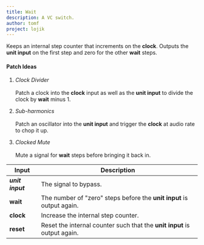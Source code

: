 ```yaml
---
title: Wait
description: A VC switch.
author: tomf
project: lojik
---
```


<md-img src="lojik/wait.png" alt=""></md-img>

Keeps an internal step counter that increments on the **clock**. Outputs the **unit input** on the first step and zero for the other **wait** steps.

#### Patch Ideas

1. _Clock Divider_<br><br>Patch a clock into the **clock** input as well as the **unit input** to divide the clock by **wait** minus 1.<br>

2. _Sub-harmonics_<br><br>Patch an oscillator into the **unit input** and trigger the **clock** at audio rate to chop it up.<br>

3. _Clocked Mute_<br><br>Mute a signal for **wait** steps before bringing it back in.<br>

| Input            | Description                                                                         |
| ---------------- | ----------------------------------------------------------------------------------- |
| **_unit input_** | The signal to bypass.                                                               |
| **wait**         | The number of "zero" steps before the **unit input** is output again.               |
| **clock**        | Increase the internal step counter.                                                 |
| **reset**        | Reset the internal counter such that the **unit input** is output again.            |

